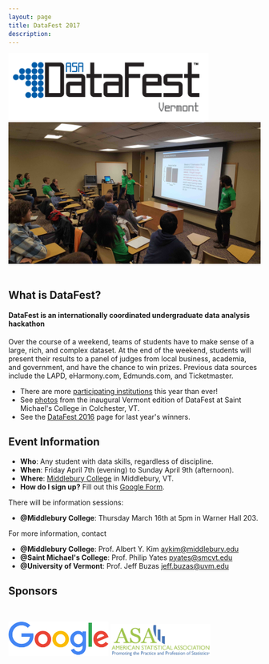 ```yaml
---
layout: page
title: DataFest 2017
description: 
---
```


<img src="DataFestVermont.png" alt="Drawing" style="width: 400px;"/>

<center><img src="photos/DataFest2016.jpg" alt="Drawing" style="width: 600px;"/></center>

<br>

## What is DataFest?

#### DataFest is an internationally coordinated undergraduate data analysis hackathon

Over the course of a weekend, teams of students have to make sense of a large, 
rich, and complex dataset. At the end of the weekend, students will present 
their results to a panel of judges from local business, academia, and 
government, and have the chance to win prizes. Previous data sources include the
LAPD, eHarmony.com, Edmunds.com, and Ticketmaster.

* There are more <a target="_blank" class="page-link" 
href="https://docs.google.com/spreadsheets/d/12jMbdRrfTdKU9v_TJZl0xmVzChUkXDdqRUSvp-l7Si0/edit">participating
institutions</a> this year than ever!
* See <a target="_blank" class="page-link"
href="https://goo.gl/photos/UCRw6VLeGtLrPhLM6">photos</a> from the inaugural Vermont edition of
DataFest at Saint Michael's College in Colchester, VT.
* See the <a target="_blank" class="page-link" href="DataFest2016.html">DataFest 2016</a> page for last year's winners.

<!--
Read a <a
href="http://fivethirtyeight.com/datalab/the-students-most-likely-to-take-our-jobs/"
target="_blank">FiveThirtyEight.com article</a> on the 2014 edition.
-->

## Event Information

* **Who**: Any student with data skills, regardless of discipline.
* **When**: Friday April 7th (evening) to Sunday April 9th (afternoon).
* **Where**: <a target="_blank" class="page-link" href="https://www.google.com/maps/place/Middlebury+College/">Middlebury College</a> in Middlebury, VT.
* **How do I sign up?** Fill out this <a target="_blank" class="page-link" href="https://docs.google.com/forms/d/1tIZxRyG287lN_o1Er1_SW1zOn2-PYxOI2TV-hgNyLss/edit">Google Form</a>.

There will be information sessions:

* **@Middlebury College**: Thursday March 16th at 5pm in Warner Hall 203.


For more information, contact

* **@Middlebury College**: Prof. Albert Y. Kim <a href="mailto:aykim@middlebury.edu">aykim@middlebury.edu</a>
* **@Saint Michael's College**: Prof. Philip Yates <a href="mailto:pyates@smcvt.edu">pyates@smcvt.edu</a>
* **@University of Vermont**: Prof. Jeff Buzas <a href="mailto:jeff.buzas@uvm.edu ">jeff.buzas@uvm.edu</a>


## Sponsors

<br>

<img src="sponsors/google.png" alt="Drawing" style="width: 200px;"/>   <img src="sponsors/ASA.png" alt="Drawing" style="width: 200px;"/>

<!--
<img src="sponsors/middlebury.png" alt="Drawing" style="width: 200px;"/>
<img src="datacamp.png" alt="Drawing" style="width: 200px;"/>
<img src="Rstudio.png" alt="Drawing" style="width: 200px;"/>
-->